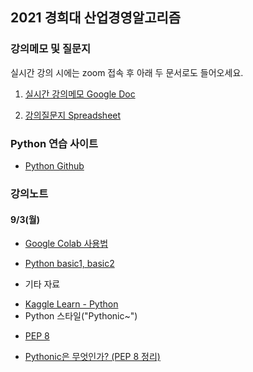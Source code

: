 ## 2021 경희대 산업경영알고리즘

### 강의메모 및 질문지

실시간 강의 시에는 zoom 접속 후 아래 두 문서로도 들어오세요.

1. [실시간 강의메모 Google Doc](https://docs.google.com/document/d/1W5Xdrc8U26Q6rryIAS_o5lQIotwaeok0myewZpaVfqk)

2. [강의질문지 Spreadsheet](https://docs.google.com/spreadsheets/d/1V7jakZjPTKyLyQIzT8Re8GIwJVlU-Qks4fhPR3VhbVI)


### Python 연습 사이트

* [Python Github](https://jjyjung.github.io/python/)


### 강의노트

#### 9/3(월)
* [Google Colab 사용법](https://docs.google.com/document/d/1dNI-H5wLt23CE1kA0C7XHus5Z04WcYLFdqRtiKh4sfQ/edit)

* [Python basic1, basic2](https://github.com/jjyjung/python)

+ 기타 자료
 - [Kaggle Learn - Python](https://www.kaggle.com/learn/python)
 - Python 스타일("Pythonic~")
  * [PEP 8](https://www.python.org/dev/peps/pep-0008/)
   + [Pythonic은 무엇인가? (PEP 8 정리)](https://codechacha.com/ko/pythonic-and-pep8/)

